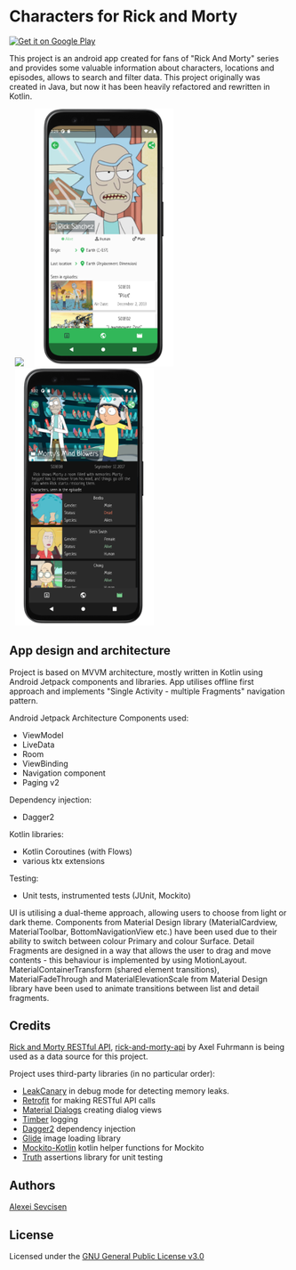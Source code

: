 # Characters for Rick and Morty
<a href='https://play.google.com/store/apps/details?id=com.shevaalex.android.rickmortydatabase&pcampaignid=pcampaignidMKT-Other-global-all-co-prtnr-py-PartBadge-Mar2515-1'><img alt='Get it on Google Play' src='https://play.google.com/intl/en_gb/badges/static/images/badges/en_badge_web_generic.png' height="50"/></a>

This project is an android app created for fans of "Rick And Morty" series and provides some valuable information about characters, locations and episodes, allows to search and filter data.
This project originally was created in Java, but now it has been heavily refactored and rewritten in Kotlin.


<img src="screenshots/demo.gif" width="250" hspace="10"><img src="screenshots/Screenshot_light.png" width="250" hspace="10"><img src="screenshots/Screenshot_dark.png" width="250" hspace="10">



## App design and architecture
Project is based on MVVM architecture, mostly written in Kotlin using Android Jetpack components and libraries.
App utilises offline first approach and implements "Single Activity - multiple Fragments" navigation pattern.

Android Jetpack Architecture Components used:
- ViewModel
- LiveData
- Room
- ViewBinding 
- Navigation component
- Paging v2

Dependency injection:
- Dagger2

Kotlin libraries:
- Kotlin Coroutines (with Flows)
- various ktx extensions

Testing:
- Unit tests, instrumented tests (JUnit, Mockito)

UI is utilising a dual-theme approach, allowing users to choose from light or dark theme. Components from Material Design library (MaterialCardview, MaterialToolbar, BottomNavigationView etc.) have been used due to their ability to switch between colour Primary and colour Surface.
Detail Fragments are designed in a way that allows the user to drag and move contents - this behaviour is implemented by using MotionLayout.
MaterialContainerTransform (shared element transitions), MaterialFadeThrough and MaterialElevationScale from Material Design library have been used to animate transitions between list and detail fragments.

## Credits
[Rick and Morty RESTful API](https://rickandmortyapi.com/), [rick-and-morty-api](https://github.com/afuh/rick-and-morty-api) by Axel Fuhrmann is being used as a data source for this project.

Project uses third-party libraries (in no particular order):
- [LeakCanary](https://github.com/square/leakcanary) in debug mode for detecting memory leaks.
- [Retrofit](https://github.com/square/retrofit) for making RESTful API calls
- [Material Dialogs](https://github.com/afollestad/material-dialogs) creating dialog views
- [Timber](https://github.com/JakeWharton/timber) logging
- [Dagger2](https://github.com/google/dagger) dependency injection
- [Glide](https://github.com/bumptech/glide) image loading library
- [Mockito-Kotlin](https://github.com/mockito/mockito-kotlin) kotlin helper functions for Mockito
- [Truth](https://github.com/google/truth) assertions library for unit testing



## Authors
[Alexei Sevcisen](https://github.com/AlexSheva-mason)

## License
Licensed under the [GNU General Public License v3.0](LICENSE)

